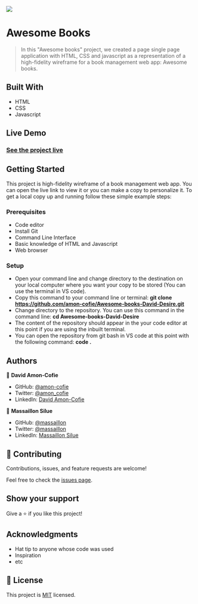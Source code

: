 ![](https://img.shields.io/badge/Microverse-blueviolet)

# Awesome Books

> In this "Awesome books" project, we created a page single page application with HTML, CSS and javascript as a representation of a high-fidelity wireframe for a book management web app: Awesome books.

## Built With

- HTML
- CSS
- Javascript

## Live Demo

### [See the project live](https://amon-cofie.github.io/Awesome-books-David-Desire/)

## Getting Started

This project is high-fidelity wireframe of a book management web app. You can open the live link to view it or you can make a copy to personalize it.
To get a local copy up and running follow these simple example steps:

### Prerequisites

- Code editor
- Install Git
- Command Line Interface
- Basic knowledge of HTML and Javascript
- Web browser

### Setup

- Open your command line and change directory to the destination on your local computer where you want your copy to be stored (You can use the terminal in VS code).
- Copy this command to your command line or terminal: **git clone https://github.com/amon-cofie/Awesome-books-David-Desire.git**
- Change directory to the repository. You can use this command in the command line: **cd Awesome-books-David-Desire**
- The content of the repository should appear in the your code editor at this point if you are using the inbuilt terminal.
- You can open the repository from git bash in VS code at this point with the following command: **code .**

## Authors

👤 **David Amon-Cofie**

- GitHub: [@amon-cofie](https://github.com/amon-cofie)
- Twitter: [@amon_cofie](https://twitter.com/amon_cofie)
- LinkedIn: [David Amon-Cofie](https://www.linkedin.com/in/david-amon-cofie-2389ab241/)

👤 **Massaillon Silue**

- GitHub: [@massaillon](https://github.com/massaillon)
- Twitter: [@massaillon](https://twitter.com/Massaillon)
- LinkedIn: [Massaillon Silue](https://www.linkedin.com/in/massaillon-silue-b4297796/)

## 🤝 Contributing

Contributions, issues, and feature requests are welcome!

Feel free to check the [issues page](https://github.com/amon-cofie/Awesome-books-David-Desire/issues).

## Show your support

Give a ⭐️ if you like this project!

## Acknowledgments

- Hat tip to anyone whose code was used
- Inspiration
- etc

## 📝 License

This project is [MIT](https://github.com/amon-cofie/first-capstone-project/blob/main/LICENSE) licensed.
